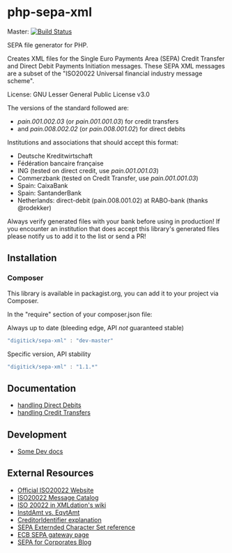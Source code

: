 php-sepa-xml
============

Master: [![Build Status](https://api.travis-ci.org/php-sepa-xml/php-sepa-xml.png?branch=master)](http://travis-ci.org/php-sepa-xml/php-sepa-xml)

SEPA file generator for PHP.

Creates XML files for the Single Euro Payments Area (SEPA) Credit Transfer and Direct Debit Payments Initiation messages. These SEPA XML messages are a subset of the "ISO20022 Universal financial industry message scheme".

License: GNU Lesser General Public License v3.0


The versions of the standard followed are:
* _pain.001.002.03_ (or _pain.001.001.03_) for credit transfers
* and _pain.008.002.02_ (or _pain.008.001.02_) for direct debits

Institutions and associations that should accept this format:
* Deutsche Kreditwirtschaft
* Fédération bancaire française
* ING (tested on direct credit, use _pain.001.001.03_)
* Commerzbank (tested on Credit Transfer, use _pain.001.001.03_)
* Spain: CaixaBank
* Spain: SantanderBank
* Netherlands: direct-debit (pain.008.001.02) at RABO-bank (thanks @rodekker)

Always verify generated files with your bank before using in production! If you encounter an institution that does accept this library's generated files please notify us to add it to the list or send a PR!


## Installation

### Composer

This library is available in packagist.org, you can add it to your project
via Composer.

In the "require" section of your composer.json file:

Always up to date (bleeding edge, API *not* guaranteed stable)
```javascript
"digitick/sepa-xml" : "dev-master"
```

Specific version, API stability
```javascript
"digitick/sepa-xml" : "1.1.*"
```

## Documentation

* [handling Direct Debits](doc/direct_debit.md)
* [handling Credit Transfers](doc/direct_credit.md)


## Development
* [Some Dev docs](doc/dev_setup.md)

## External Resources

* [Official ISO20022 Website](https://www.iso20022.org/)
* [ISO20022 Message Catalog](https://www.iso20022.org/full_catalogue.page)
* [ISO 20022 in XMLdation's wiki](https://wiki.xmldation.com/General_Information/ISO_20022)
* [InstdAmt vs. EqvtAmt](https://wiki.xmldation.com/General_Information/ISO_20022/Difference_between_InstdAmt_and_EqvtAmt)
* [CreditorIdentifier explanation](http://www.sepaforcorporates.com/sepa-direct-debits/sepa-creditor-identifier/)
* [SEPA Externded Character Set reference](http://www.sepahungary.hu/uploads/files/EPC217-08%20Best%20Practices%20-SEPA%20Requirements%20for%20Character%20Set.pdf)
* [ECB SEPA gateway page](http://www.ecb.europa.eu/paym/retpaym/html/index.en.html)
* [SEPA for Corporates Blog](http://www.sepaforcorporates.com/)

